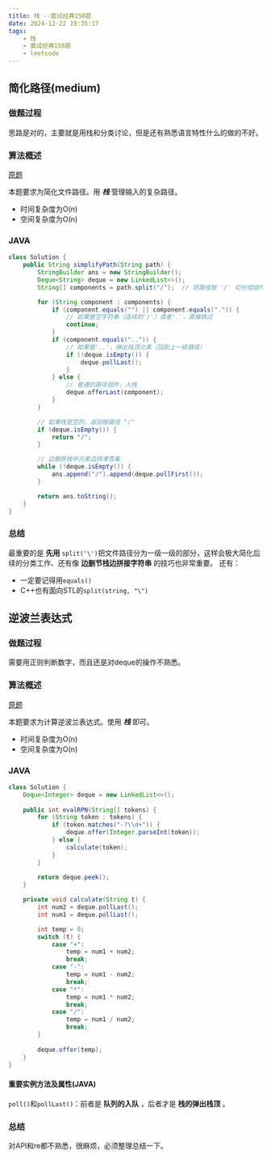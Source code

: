 ```yaml
---
title: 栈 --面试经典150题
date: 2024-12-22 19:35:17
tags:
    - 栈
    - 面试经典150题
    - leetcode
---
```


## 简化路径(medium)
### 做题过程
思路是对的，主要就是用栈和分类讨论，但是还有熟悉语言特性什么的做的不好。

### 算法概述
[原题](https://leetcode.cn/problems/simplify-path/description/?envType=study-plan-v2&envId=top-interview-150)

本题要求为简化文件路径。用 ***栈*** 管理输入的复杂路径。
- 时间复杂度为O(n)
- 空间复杂度为O(n)

### JAVA
```java
class Solution {
    public String simplifyPath(String path) {
        StringBuilder ans = new StringBuilder();
        Deque<String> deque = new LinkedList<>();
        String[] components = path.split("/");  // 将路径按 '/' 切分成组件

        for (String component : components) {
            if (component.equals("") || component.equals(".")) {
                // 如果是空字符串（连续的'/'）或者'.'，直接跳过
                continue;
            }
            if (component.equals("..")) {
                // 如果是'..'，弹出栈顶元素（回到上一级路径）
                if (!deque.isEmpty()) {
                    deque.pollLast();
                }
            } else {
                // 普通的路径组件，入栈
                deque.offerLast(component);
            }
        }

        // 如果栈是空的，返回根路径 "/"
        if (deque.isEmpty()) {
            return "/";
        }

        // 边删除栈中元素边拼凑答案
        while (!deque.isEmpty()) {
            ans.append("/").append(deque.pollFirst());
        }

        return ans.toString();
    }
}
```

### 总结
最重要的是 **先用** `split('\')`把文件路径分为一级一级的部分，这样会极大简化后续的分类工作、还有像 **边删节栈边拼接字符串** 的技巧也非常重要。
还有：
- 一定要记得用`equals()`
- C++也有面向STL的`split(string, "\")`


## 逆波兰表达式
### 做题过程
需要用正则判断数字，而且还是对deque的操作不熟悉。

### 算法概述
[原题](https://leetcode.cn/problems/evaluate-reverse-polish-notation/description/?envType=study-plan-v2&envId=top-interview-150)

本题要求为计算逆波兰表达式。使用 ***栈*** 即可。
- 时间复杂度为O(n)
- 空间复杂度为O(n)

### JAVA
```java
class Solution {
    Deque<Integer> deque = new LinkedList<>();
    
    public int evalRPN(String[] tokens) {
        for (String token : tokens) {
            if (token.matches("-?\\d+")) {  
                deque.offer(Integer.parseInt(token));  
            } else {
                calculate(token);  
            }
        }
        
        return deque.peek();  
    }

    private void calculate(String t) {
        int num2 = deque.pollLast();  
        int num1 = deque.pollLast();  

        int temp = 0;
        switch (t) {
            case "+":
                temp = num1 + num2;
                break;
            case "-":
                temp = num1 - num2;
                break;
            case "*":
                temp = num1 * num2;
                break;
            case "/":
                temp = num1 / num2;
                break;
        }
        
        deque.offer(temp);  
    }
}
```

#### 重要实例方法及属性(JAVA)
`poll()`和`pollLast()`：前者是 **队列的入队** ，后者才是 **栈的弹出栈顶** 。

### 总结
对API和re都不熟悉，很麻烦，必须整理总结一下。
